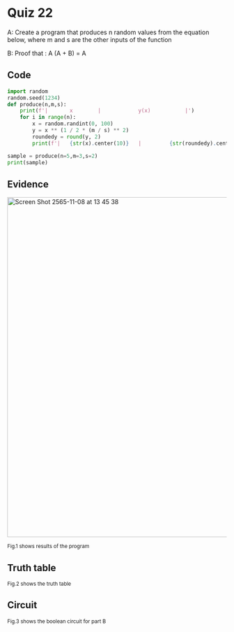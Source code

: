 # Quiz 22

A: Create a program that produces n random values from the equation below, where m and s are the other inputs of the function

B: Proof that : A (A + B) = A 

## Code

```py
import random
random.seed(1234)
def produce(n,m,s):
    print(f'|       x        |            y(x)           |')
    for i in range(n):
        x = random.randint(0, 100)
        y = x ** (1 / 2 * (m / s) ** 2)
        roundedy = round(y, 2)
        print(f'|   {str(x).center(10)}   |         {str(roundedy).center(10)}        |')

sample = produce(n=5,m=3,s=2)
print(sample)
```

## Evidence

<img width="778" alt="Screen Shot 2565-11-08 at 13 45 38" src="https://user-images.githubusercontent.com/111941936/200477272-0c04f26e-0efc-4b25-b729-b75969810858.png">

<sub>Fig.1 shows results of the program

## Truth table
  
<sub>Fig.2 shows the truth table

## Circuit

<sub>Fig.3 shows the boolean circuit for part B

